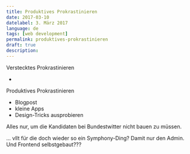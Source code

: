 ```yaml
---
title: Produktives Prokrastinieren
date: 2017-03-10
datelabel: 3. März 2017
language: de
tags: [web development]
permalink: produktives-prokrastinieren
draft: true
description:
---
```



Verstecktes Prokrastinieren

-

Produktives Prokrastinieren

- Blogpost
- kleine Apps
- Design-Tricks ausprobieren

Alles nur, um die Kandidaten bei Bundestwitter nicht bauen zu müssen.

... vllt für die doch wieder so ein Symphony-Ding? Damit nur den Admin. Und Frontend selbstgebaut???
